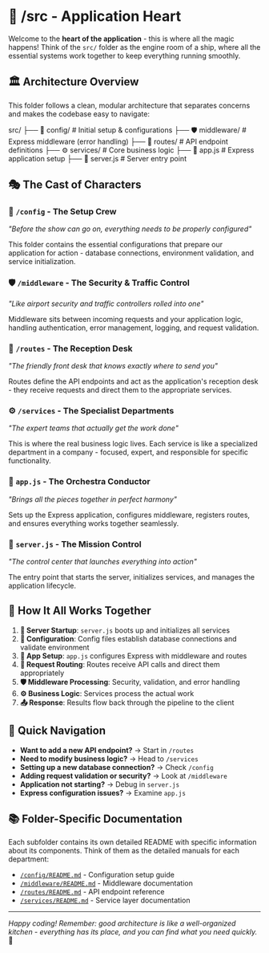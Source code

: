 # 📂 /src - Application Heart

Welcome to the **heart of the application** - this is where all the magic happens! Think of the `src/` folder as the engine room of a ship, where all the essential systems work together to keep everything running smoothly.

## 🏛️ Architecture Overview

This folder follows a clean, modular architecture that separates concerns and makes the codebase easy to navigate:

src/
├── 🔧 config/ # Initial setup & configurations
├── 🛡️ middleware/ # Express middleware (error handling)
├── 🚪 routes/ # API endpoint definitions
├── ⚙️ services/ # Core business logic
├── 📄 app.js # Express application setup
├── 🚀 server.js # Server entry point

## 🎭 The Cast of Characters

### 🔧 `/config` - The Setup Crew

_"Before the show can go on, everything needs to be properly configured"_

This folder contains the essential configurations that prepare our application for action - database connections, environment validation, and service initialization.

### 🛡️ `/middleware` - The Security & Traffic Control

_"Like airport security and traffic controllers rolled into one"_

Middleware sits between incoming requests and your application logic, handling authentication, error management, logging, and request validation.

### 🚪 `/routes` - The Reception Desk

_"The friendly front desk that knows exactly where to send you"_

Routes define the API endpoints and act as the application's reception desk - they receive requests and direct them to the appropriate services.

### ⚙️ `/services` - The Specialist Departments

_"The expert teams that actually get the work done"_

This is where the real business logic lives. Each service is like a specialized department in a company - focused, expert, and responsible for specific functionality.

### 📄 `app.js` - The Orchestra Conductor

_"Brings all the pieces together in perfect harmony"_

Sets up the Express application, configures middleware, registers routes, and ensures everything works together seamlessly.

### 🚀 `server.js` - The Mission Control

_"The control center that launches everything into action"_

The entry point that starts the server, initializes services, and manages the application lifecycle.

## 🔄 How It All Works Together

1. **🚀 Server Startup**: `server.js` boots up and initializes all services
2. **🔧 Configuration**: Config files establish database connections and validate environment
3. **📄 App Setup**: `app.js` configures Express with middleware and routes
4. **🚪 Request Routing**: Routes receive API calls and direct them appropriately
5. **🛡️ Middleware Processing**: Security, validation, and error handling
6. **⚙️ Business Logic**: Services process the actual work
7. **📤 Response**: Results flow back through the pipeline to the client

## 🎯 Quick Navigation

- **Want to add a new API endpoint?** → Start in `/routes`
- **Need to modify business logic?** → Head to `/services`
- **Setting up a new database connection?** → Check `/config`
- **Adding request validation or security?** → Look at `/middleware`
- **Application not starting?** → Debug in `server.js`
- **Express configuration issues?** → Examine `app.js`

## 📚 Folder-Specific Documentation

Each subfolder contains its own detailed README with specific information about its components. Think of them as the detailed manuals for each department:

- [`/config/README.md`](./config/README.md) - Configuration setup guide
- [`/middleware/README.md`](./middleware/README.md) - Middleware documentation
- [`/routes/README.md`](./routes/README.md) - API endpoint reference
- [`/services/README.md`](./services/README.md) - Service layer documentation

---

_Happy coding! Remember: good architecture is like a well-organized kitchen - everything has its place, and you can find what you need quickly._ 🍳
